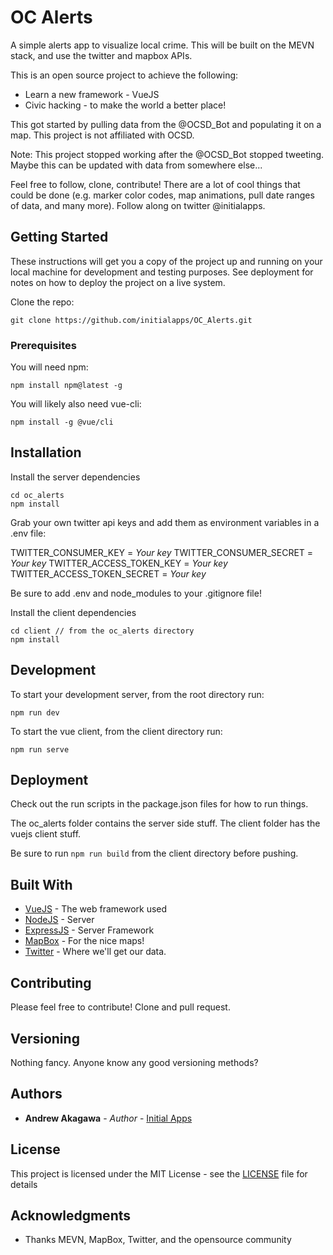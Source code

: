 # OC Alerts

A simple alerts app to visualize local crime.  This will be built on the MEVN stack, and use the twitter and mapbox APIs.  

This is an open source project to achieve the following:
* Learn a new framework - VueJS
* Civic hacking - to make the world a better place!

This got started by pulling data from the @OCSD_Bot and populating it on a map.  This project is not affiliated with OCSD.

Note: This project stopped working after the @OCSD_Bot stopped tweeting.  Maybe this can be updated with data from somewhere else...

Feel free to follow, clone, contribute!  There are a lot of cool things that could be done (e.g. marker color codes, map animations, pull date ranges of data, and many more).  Follow along on twitter @initialapps.

## Getting Started

These instructions will get you a copy of the project up and running on your local machine for development and testing purposes. See deployment for notes on how to deploy the project on a live system.

Clone the repo:

```
git clone https://github.com/initialapps/OC_Alerts.git
```

### Prerequisites

You will need npm:
```
npm install npm@latest -g
```

You will likely also need vue-cli:
```
npm install -g @vue/cli
```
## Installation

Install the server dependencies
```
cd oc_alerts
npm install
```

Grab your own twitter api keys and add them as environment variables in a .env file:

TWITTER_CONSUMER_KEY = *Your key*
TWITTER_CONSUMER_SECRET = *Your key*
TWITTER_ACCESS_TOKEN_KEY = *Your key*
TWITTER_ACCESS_TOKEN_SECRET = *Your key*

Be sure to add .env and node_modules to your .gitignore file!

Install the client dependencies
```
cd client // from the oc_alerts directory
npm install
```


## Development

To start your development server, from the root directory run:
```
npm run dev
```

To start the vue client, from the client directory run:
```
npm run serve
```

## Deployment

Check out the run scripts in the package.json files for how to run things.  

The oc_alerts folder contains the server side stuff.  The client folder has the vuejs client stuff. 

Be sure to run `npm run build` from the client directory before pushing.

## Built With

* [VueJS](https://vuejs.org/) - The web framework used
* [NodeJS](https://nodejs.org/en/) - Server 
* [ExpressJS](https://expressjs.com/) - Server Framework
* [MapBox](https://www.mapbox.com/) - For the nice maps!
* [Twitter](https://developer.twitter.com/) - Where we'll get our data.

## Contributing

Please feel free to contribute!  Clone and pull request.

## Versioning

Nothing fancy.  Anyone know any good versioning methods?

## Authors

* **Andrew Akagawa** - *Author* - [Initial Apps](https://www.initialapps.com)


## License

This project is licensed under the MIT License - see the [LICENSE](LICENSE) file for details

## Acknowledgments

* Thanks MEVN, MapBox, Twitter, and the opensource community
